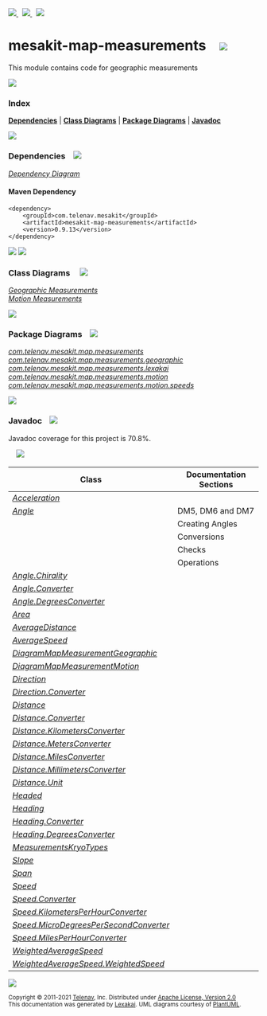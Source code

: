 [//]: # (start-user-text)

<a href="https://www.mesakit.org">
<img src="https://telenav.github.io/telenav-assets/images/iconsweb-32.png" srcset="https://telenav.github.io/telenav-assets/images/iconsweb-32-2x.png 2x"/>
</a>
&nbsp;
<a href="https://twitter.com/openmesakit">
<img src="https://telenav.github.io/telenav-assets/images/iconstwitter-32.png" srcset="https://telenav.github.io/telenav-assets/images/iconstwitter-32-2x.png 2x"/>
</a>
&nbsp;
<a href="https://mesakit.zulipchat.com">
<img src="https://telenav.github.io/telenav-assets/images/iconszulip-32.png" srcset="https://telenav.github.io/telenav-assets/images/iconszulip-32-2x.png 2x"/>
</a>

[//]: # (end-user-text)

# mesakit-map-measurements &nbsp;&nbsp; <img src="https://telenav.github.io/telenav-assets/images/icons/ruler-32.png" srcset="https://telenav.github.io/telenav-assets/images/icons/ruler-32-2x.png 2x"/>

This module contains code for geographic measurements 

<img src="https://telenav.github.io/telenav-assets/images/iconshorizontal-line-512.png" srcset="https://telenav.github.io/telenav-assets/png/separators/horizontal-line-512-2x.png 2x"/>

### Index



[**Dependencies**](#dependencies) | [**Class Diagrams**](#class-diagrams) | [**Package Diagrams**](#package-diagrams) | [**Javadoc**](#javadoc)

<img src="https://telenav.github.io/telenav-assets/images/iconshorizontal-line-512.png" srcset="https://telenav.github.io/telenav-assets/png/separators/horizontal-line-512-2x.png 2x"/>

### Dependencies <a name="dependencies"></a> &nbsp;&nbsp; <img src="https://telenav.github.io/telenav-assets/images/iconsdependencies-32.png" srcset="https://telenav.github.io/telenav-assets/images/iconsdependencies-32-2x.png 2x"/>

[*Dependency Diagram*](https://www.mesakit.org/0.9.13/lexakai/mesakit/mesakit-map/measurements/documentation/diagrams/dependencies.svg)

#### Maven Dependency

    <dependency>
        <groupId>com.telenav.mesakit</groupId>
        <artifactId>mesakit-map-measurements</artifactId>
        <version>0.9.13</version>
    </dependency>

<img src="https://telenav.github.io/telenav-assets/images/iconshorizontal-line-128.png" srcset="https://telenav.github.io/telenav-assets/png/separators/horizontal-line-128-2x.png 2x"/>

[//]: # (start-user-text)



[//]: # (end-user-text)

<img src="https://telenav.github.io/telenav-assets/images/iconshorizontal-line-128.png" srcset="https://telenav.github.io/telenav-assets/png/separators/horizontal-line-128-2x.png 2x"/>

### Class Diagrams <a name="class-diagrams"></a> &nbsp; &nbsp; <img src="https://telenav.github.io/telenav-assets/images/iconsdiagram-40.png" srcset="https://telenav.github.io/telenav-assets/images/iconsdiagram-40-2x.png 2x"/>

[*Geographic Measurements*](https://www.mesakit.org/0.9.13/lexakai/mesakit/mesakit-map/measurements/documentation/diagrams/diagram-map-measurement-geographic.svg)  
[*Motion Measurements*](https://www.mesakit.org/0.9.13/lexakai/mesakit/mesakit-map/measurements/documentation/diagrams/diagram-map-measurement-motion.svg)

<img src="https://telenav.github.io/telenav-assets/images/iconshorizontal-line-128.png" srcset="https://telenav.github.io/telenav-assets/png/separators/horizontal-line-128-2x.png 2x"/>

### Package Diagrams <a name="package-diagrams"></a> &nbsp;&nbsp; <img src="https://telenav.github.io/telenav-assets/images/iconsbox-32.png" srcset="https://telenav.github.io/telenav-assets/images/iconsbox-32-2x.png 2x"/>

[*com.telenav.mesakit.map.measurements*](https://www.mesakit.org/0.9.13/lexakai/mesakit/mesakit-map/measurements/documentation/diagrams/com.telenav.mesakit.map.measurements.svg)  
[*com.telenav.mesakit.map.measurements.geographic*](https://www.mesakit.org/0.9.13/lexakai/mesakit/mesakit-map/measurements/documentation/diagrams/com.telenav.mesakit.map.measurements.geographic.svg)  
[*com.telenav.mesakit.map.measurements.lexakai*](https://www.mesakit.org/0.9.13/lexakai/mesakit/mesakit-map/measurements/documentation/diagrams/com.telenav.mesakit.map.measurements.lexakai.svg)  
[*com.telenav.mesakit.map.measurements.motion*](https://www.mesakit.org/0.9.13/lexakai/mesakit/mesakit-map/measurements/documentation/diagrams/com.telenav.mesakit.map.measurements.motion.svg)  
[*com.telenav.mesakit.map.measurements.motion.speeds*](https://www.mesakit.org/0.9.13/lexakai/mesakit/mesakit-map/measurements/documentation/diagrams/com.telenav.mesakit.map.measurements.motion.speeds.svg)

<img src="https://telenav.github.io/telenav-assets/images/iconshorizontal-line-128.png" srcset="https://telenav.github.io/telenav-assets/png/separators/horizontal-line-128-2x.png 2x"/>

### Javadoc <a name="javadoc"></a> &nbsp;&nbsp; <img src="https://telenav.github.io/telenav-assets/images/iconsbooks-32.png" srcset="https://telenav.github.io/telenav-assets/images/iconsbooks-32-2x.png 2x"/>

Javadoc coverage for this project is 70.8%.  
  
&nbsp; &nbsp; <img src="https://telenav.github.io/telenav-assets/meter-70-96.png" srcset="https://telenav.github.io/telenav-assets/meter-70-96-2x.png 2x"/>




| Class | Documentation Sections |
|---|---|
| [*Acceleration*](https://www.mesakit.org/0.9.13/javadoc/mesakit/mesakit.map.measurements/////////////////////////////////////////////////////////.html) |  |  
| [*Angle*](https://www.mesakit.org/0.9.13/javadoc/mesakit/mesakit.map.measurements//////////////////////////////////////////////////////.html) | DM5, DM6 and DM7 |  
| | Creating Angles |  
| | Conversions |  
| | Checks |  
| | Operations |  
| [*Angle.Chirality*](https://www.mesakit.org/0.9.13/javadoc/mesakit/mesakit.map.measurements////////////////////////////////////////////////////////////////.html) |  |  
| [*Angle.Converter*](https://www.mesakit.org/0.9.13/javadoc/mesakit/mesakit.map.measurements////////////////////////////////////////////////////////////////.html) |  |  
| [*Angle.DegreesConverter*](https://www.mesakit.org/0.9.13/javadoc/mesakit/mesakit.map.measurements///////////////////////////////////////////////////////////////////////.html) |  |  
| [*Area*](https://www.mesakit.org/0.9.13/javadoc/mesakit/mesakit.map.measurements/////////////////////////////////////////////////////.html) |  |  
| [*AverageDistance*](https://www.mesakit.org/0.9.13/javadoc/mesakit/mesakit.map.measurements////////////////////////////////////////////////////////////////.html) |  |  
| [*AverageSpeed*](https://www.mesakit.org/0.9.13/javadoc/mesakit/mesakit.map.measurements////////////////////////////////////////////////////////////////.html) |  |  
| [*DiagramMapMeasurementGeographic*](https://www.mesakit.org/0.9.13/javadoc/mesakit/mesakit.map.measurements/////////////////////////////////////////////////////////////////////////////.html) |  |  
| [*DiagramMapMeasurementMotion*](https://www.mesakit.org/0.9.13/javadoc/mesakit/mesakit.map.measurements/////////////////////////////////////////////////////////////////////////.html) |  |  
| [*Direction*](https://www.mesakit.org/0.9.13/javadoc/mesakit/mesakit.map.measurements//////////////////////////////////////////////////////////.html) |  |  
| [*Direction.Converter*](https://www.mesakit.org/0.9.13/javadoc/mesakit/mesakit.map.measurements////////////////////////////////////////////////////////////////////.html) |  |  
| [*Distance*](https://www.mesakit.org/0.9.13/javadoc/mesakit/mesakit.map.measurements/////////////////////////////////////////////////////////.html) |  |  
| [*Distance.Converter*](https://www.mesakit.org/0.9.13/javadoc/mesakit/mesakit.map.measurements///////////////////////////////////////////////////////////////////.html) |  |  
| [*Distance.KilometersConverter*](https://www.mesakit.org/0.9.13/javadoc/mesakit/mesakit.map.measurements/////////////////////////////////////////////////////////////////////////////.html) |  |  
| [*Distance.MetersConverter*](https://www.mesakit.org/0.9.13/javadoc/mesakit/mesakit.map.measurements/////////////////////////////////////////////////////////////////////////.html) |  |  
| [*Distance.MilesConverter*](https://www.mesakit.org/0.9.13/javadoc/mesakit/mesakit.map.measurements////////////////////////////////////////////////////////////////////////.html) |  |  
| [*Distance.MillimetersConverter*](https://www.mesakit.org/0.9.13/javadoc/mesakit/mesakit.map.measurements//////////////////////////////////////////////////////////////////////////////.html) |  |  
| [*Distance.Unit*](https://www.mesakit.org/0.9.13/javadoc/mesakit/mesakit.map.measurements//////////////////////////////////////////////////////////////.html) |  |  
| [*Headed*](https://www.mesakit.org/0.9.13/javadoc/mesakit/mesakit.map.measurements///////////////////////////////////////////////////////.html) |  |  
| [*Heading*](https://www.mesakit.org/0.9.13/javadoc/mesakit/mesakit.map.measurements////////////////////////////////////////////////////////.html) |  |  
| [*Heading.Converter*](https://www.mesakit.org/0.9.13/javadoc/mesakit/mesakit.map.measurements//////////////////////////////////////////////////////////////////.html) |  |  
| [*Heading.DegreesConverter*](https://www.mesakit.org/0.9.13/javadoc/mesakit/mesakit.map.measurements/////////////////////////////////////////////////////////////////////////.html) |  |  
| [*MeasurementsKryoTypes*](https://www.mesakit.org/0.9.13/javadoc/mesakit/mesakit.map.measurements///////////////////////////////////////////////////////////.html) |  |  
| [*Slope*](https://www.mesakit.org/0.9.13/javadoc/mesakit/mesakit.map.measurements//////////////////////////////////////////////////////.html) |  |  
| [*Span*](https://www.mesakit.org/0.9.13/javadoc/mesakit/mesakit.map.measurements/////////////////////////////////////////////////////.html) |  |  
| [*Speed*](https://www.mesakit.org/0.9.13/javadoc/mesakit/mesakit.map.measurements//////////////////////////////////////////////////.html) |  |  
| [*Speed.Converter*](https://www.mesakit.org/0.9.13/javadoc/mesakit/mesakit.map.measurements////////////////////////////////////////////////////////////.html) |  |  
| [*Speed.KilometersPerHourConverter*](https://www.mesakit.org/0.9.13/javadoc/mesakit/mesakit.map.measurements/////////////////////////////////////////////////////////////////////////////.html) |  |  
| [*Speed.MicroDegreesPerSecondConverter*](https://www.mesakit.org/0.9.13/javadoc/mesakit/mesakit.map.measurements/////////////////////////////////////////////////////////////////////////////////.html) |  |  
| [*Speed.MilesPerHourConverter*](https://www.mesakit.org/0.9.13/javadoc/mesakit/mesakit.map.measurements////////////////////////////////////////////////////////////////////////.html) |  |  
| [*WeightedAverageSpeed*](https://www.mesakit.org/0.9.13/javadoc/mesakit/mesakit.map.measurements////////////////////////////////////////////////////////////////////////.html) |  |  
| [*WeightedAverageSpeed.WeightedSpeed*](https://www.mesakit.org/0.9.13/javadoc/mesakit/mesakit.map.measurements//////////////////////////////////////////////////////////////////////////////////////.html) |  |  

[//]: # (start-user-text)



[//]: # (end-user-text)

<img src="https://telenav.github.io/telenav-assets/images/iconshorizontal-line-512.png" srcset="https://telenav.github.io/telenav-assets/png/separators/horizontal-line-512-2x.png 2x"/>

<sub>Copyright &#169; 2011-2021 [Telenav](https://telenav.com), Inc. Distributed under [Apache License, Version 2.0](LICENSE)</sub>  
<sub>This documentation was generated by [Lexakai](https://lexakai.org). UML diagrams courtesy of [PlantUML](https://plantuml.com).</sub>
